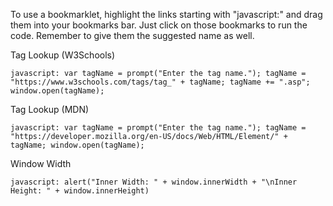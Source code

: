 To use a bookmarklet, highlight the links starting with "javascript:" and drag them into your bookmarks bar. Just click on those bookmarks to run the code. Remember to give them the suggested name as well.

Tag Lookup (W3Schools)  

    javascript: var tagName = prompt("Enter the tag name."); tagName = "https://www.w3schools.com/tags/tag_" + tagName; tagName += ".asp"; window.open(tagName);
    
Tag Lookup (MDN)  

    javascript: var tagName = prompt("Enter the tag name."); tagName = "https://developer.mozilla.org/en-US/docs/Web/HTML/Element/" + tagName; window.open(tagName);
    
Window Width

    javascript: alert("Inner Width: " + window.innerWidth + "\nInner Height: " + window.innerHeight)

